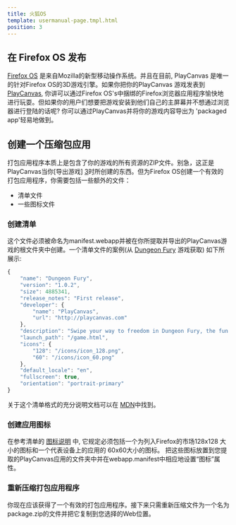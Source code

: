 ```yaml
---
title: 火狐OS
template: usermanual-page.tmpl.html
position: 3
---
```


## 在 Firefox OS 发布

[Firefox OS][1] 是来自Mozilla的新型移动操作系统。并且在目前, PlayCanvas 是唯一的针对Firefox OS的3D游戏引擎。如果你把你的PlayCanvas 游戏发表到 [PlayCanvas][2], 你讲可以通过Firefox OS's中捆绑的Firefox浏览器应用程序愉快地进行玩耍。但如果你的用户们想要把游戏安装到他们自己的主屏幕并不想通过浏览器进行登陆的话呢? 你可以通过PlayCanvas并将你的游戏内容导出为 'packaged app'轻易地做到。

## 创建一个压缩包应用

打包应用程序本质上是包含了你的游戏的所有资源的ZIP文件。别急，这正是PlayCanvas当你[导出游戏] [3]时所创建的东西。但为Firefox OS创建一个有效的打包应用程序，你需要包括一些额外的文件：

* 清单文件
* 一些图标文件

### 创建清单

这个文件必须被命名为manifest.webapp并被在你所提取并导出的PlayCanvas游戏的根文件夹中创建。一个清单文件的案例(从 [Dungeon Fury][4] 游戏获取) 如下所展示:

```javascript
{
    "name": "Dungeon Fury",
    "version": "1.0.2",
    "size": 4885341,
    "release_notes": "First release",
    "developer": {
        "name": "PlayCanvas",
        "url": "http://playcanvas.com"
    },
    "description": "Swipe your way to freedom in Dungeon Fury, the fun new 3D game from PlayCanvas that will test your reflexes to the limit! Knock down doors and counter attacks from brutish Orcs to escape!",
    "launch_path": "/game.html",
    "icons": {
        "128": "/icons/icon_128.png",
        "60": "/icons/icon_60.png"
    },
    "default_locale": "en",
    "fullscreen": true,
    "orientation": "portrait-primary"
}
```

关于这个清单格式的充分说明文档可以在 [MDN][5]中找到。

### 创建应用图标

在参考清单的 [图标说明][6] 中, 它规定必须包括一个为列入Firefox的市场128x128 大小的图标和一个代表设备上的应用的 60x60大小的图标。 把这些图标放置到您提取的PlayCanvas应用的文件夹中并在webapp.manifest中相应地设置“图标”属性。

### 重新压缩打包应用程序

你现在应该获得了一个有效的打包应用程序。接下来只需重新压缩文件为一个名为package.zip的文件并把它复制到您选择的Web位置。

[1]: http://www.mozilla.org/en-US/firefox/os/
[2]: /user-manual/publishing/web/playcanvas-hosting
[3]: /user-manual/publishing/web/self-hosting
[4]: http://dungeonfury.playcanvas.com/
[5]: https://developer.mozilla.org/en-US/Apps/Developing/Manifest
[6]: https://developer.mozilla.org/en-US/Apps/Developing/Manifest#icons


